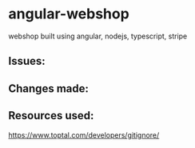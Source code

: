 # angular-webshop
webshop built using angular, nodejs, typescript, stripe

## Issues:


## Changes made:



## Resources used:
https://www.toptal.com/developers/gitignore/

